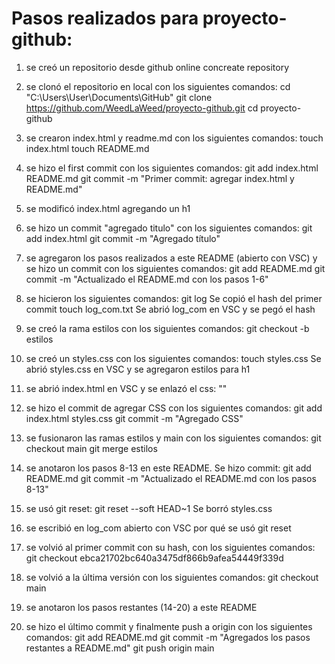 # Pasos realizados para proyecto-github:
1) se creó un repositorio desde github online concreate repository

2) se clonó el repositorio en local con los siguientes comandos:
cd "C:\Users\User\Documents\GitHub"
git clone https://github.com/WeedLaWeed/proyecto-github.git
cd proyecto-github

3) se crearon index.html y readme.md con los siguientes comandos:
touch index.html
touch README.md

4) se hizo el first commit con los siguientes comandos:
git add index.html README.md
git commit -m "Primer commit: agregar index.html y README.md"

5) se modificó index.html agregando un h1

6) se hizo un commit "agregado titulo" con los siguientes comandos:
git add index.html
git commit -m "Agregado título"

7) se agregaron los pasos realizados a este README (abierto con VSC) 
y se hizo un commit con los siguientes comandos:
git add README.md
git commit -m "Actualizado el README.md con los pasos 1-6"

8) se hicieron los siguientes comandos:
git log
Se copió el hash del primer commit
touch log_com.txt
Se abrió log_com en VSC y se pegó el hash

9) se creó la rama estilos con los siguientes comandos:
git checkout -b estilos

10) se creó un styles.css con los siguientes comandos:
touch styles.css
Se abrió styles.css en VSC y se agregaron estilos para h1

11) se abrió index.html en VSC y se enlazó el css:
"<link rel="stylesheet" href="styles.css">"

12) se hizo el commit de agregar CSS con los siguientes comandos:
git add index.html styles.css
git commit -m "Agregado CSS"

13) se fusionaron las ramas estilos y main con los siguientes comandos:
git checkout main
git merge estilos

14) se anotaron los pasos 8-13 en este README. Se hizo commit:
git add README.md
git commit -m "Actualizado el README.md con los pasos 8-13"

15) se usó git reset:
git reset --soft HEAD~1
Se borró styles.css

16) se escribió en log_com abierto con VSC por qué se usó git reset

17) se volvió al primer commit con su hash, con los siguientes comandos:
git checkout ebca21702bc640a3475df866b9afea54449f339d

18) se volvió a la última versión con los siguientes comandos:
git checkout main

19) se anotaron los pasos restantes (14-20) a este README

20) se hizo el último commit y finalmente push a origin con los siguientes comandos:
git add README.md
git commit -m "Agregados los pasos restantes a README.md"
git push origin main